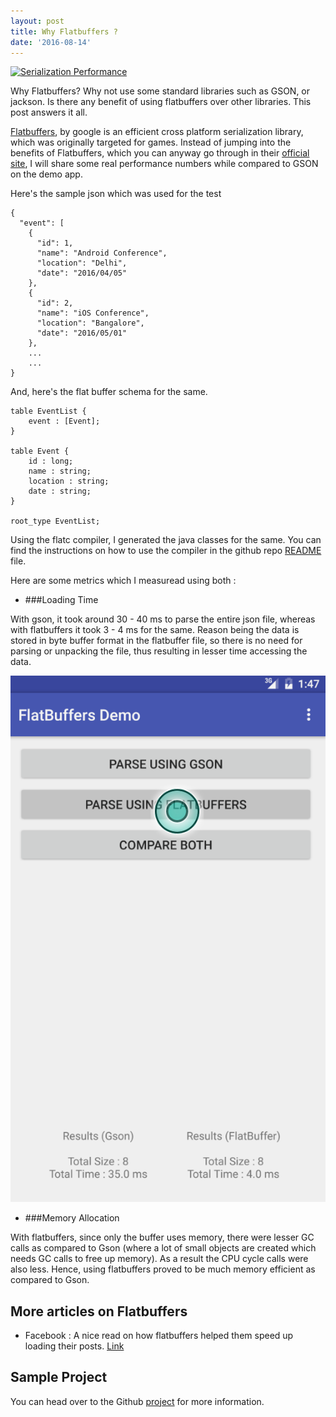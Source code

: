 ```yaml
---
layout: post
title: Why Flatbuffers ? 
date: '2016-08-14'
---
```

[![Serialization Performance](https://img.youtube.com/vi/IwxIIUypnTE/0.jpg)](https://www.youtube.com/watch?v=IwxIIUypnTE)

Why Flatbuffers? Why not use some standard libraries such as GSON, or jackson. Is there any benefit of using flatbuffers over other libraries. This post answers it all.

[Flatbuffers](https://github.com/google/flatbuffers), by google is an efficient cross platform serialization library, which was originally targeted for games. Instead of jumping into the benefits of Flatbuffers, which you can anyway go through in their [official site](http://google.github.io/flatbuffers/), I will share some real performance numbers while compared to GSON on the demo app.

Here's the sample json which was used for the test

````
{
  "event": [
    {
      "id": 1,
      "name": "Android Conference",
      "location": "Delhi",
      "date": "2016/04/05"
    },
    {
      "id": 2,
      "name": "iOS Conference",
      "location": "Bangalore",
      "date": "2016/05/01"
    },
    ...
    ...
}
````

And, here's the flat buffer schema for the same.

````
table EventList {
    event : [Event];
}

table Event {
    id : long;
    name : string;
    location : string;
    date : string;
}

root_type EventList;
````

Using the flatc compiler, I generated the java classes for the same. You can find the instructions on how to use the compiler in the github repo [README](https://github.com/anirudhramanan/flatbuffers-android-demo) file.

Here are some metrics which I measuread using both :

* ###Loading Time

With gson, it took around 30 - 40 ms to parse the entire json file, whereas with flatbuffers it took 3 - 4 ms for the same. Reason being the data is stored in byte buffer format in the flatbuffer file, so there is no need for parsing or unpacking the file, thus resulting in lesser time accessing the data.

![Comparison](/content/images/2016/flatbuff/comparison.png)

* ###Memory Allocation

With flatbuffers, since only the buffer uses memory, there were lesser GC calls as compared to Gson (where a lot of small objects are created which needs GC calls to free up memory). As a result the CPU cycle calls were also less. Hence, using flatbuffers proved to be much memory efficient as compared to Gson.

## More articles on Flatbuffers

* Facebook : A nice read on how flatbuffers helped them speed up loading their posts. [Link](https://code.facebook.com/posts/872547912839369/improving-facebook-s-performance-on-android-with-flatbuffers/)

## Sample Project

You can head over to the Github [project](https://github.com/anirudhramanan/flatbuffers-android-demo) for more information. 

